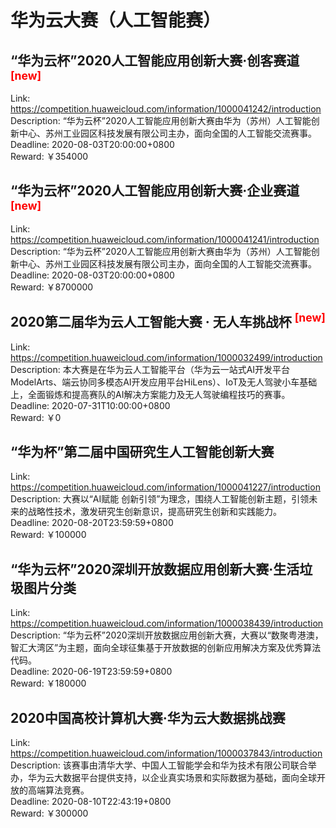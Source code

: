 # 华为云大赛（人工智能赛）



## “华为云杯”2020人工智能应用创新大赛·创客赛道 <sup style="color:red">[new]<sup>  

Link: https://competition.huaweicloud.com/information/1000041242/introduction  
Description: “华为云杯”2020人工智能应用创新大赛由华为（苏州）人工智能创新中心、苏州工业园区科技发展有限公司主办，面向全国的人工智能交流赛事。  
Deadline: 2020-08-03T20:00:00+0800  
Reward: ￥354000  


## “华为云杯”2020人工智能应用创新大赛·企业赛道 <sup style="color:red">[new]<sup>  

Link: https://competition.huaweicloud.com/information/1000041241/introduction  
Description: “华为云杯”2020人工智能应用创新大赛由华为（苏州）人工智能创新中心、苏州工业园区科技发展有限公司主办，面向全国的人工智能交流赛事。  
Deadline: 2020-08-03T20:00:00+0800  
Reward: ￥8700000  


## 2020第二届华为云人工智能大赛 · 无人车挑战杯 <sup style="color:red">[new]<sup>  

Link: https://competition.huaweicloud.com/information/1000032499/introduction  
Description: 本大赛是在华为云人工智能平台（华为云一站式AI开发平台ModelArts、端云协同多模态AI开发应用平台HiLens）、IoT及无人驾驶小车基础上，全面锻炼和提高赛队的AI解决方案能力及无人驾驶编程技巧的赛事。  
Deadline: 2020-07-31T10:00:00+0800  
Reward: ￥0  


## “华为杯”第二届中国研究生人工智能创新大赛

Link: https://competition.huaweicloud.com/information/1000041227/introduction  
Description: 大赛以“AI赋能 创新引领”为理念，围绕人工智能创新主题，引领未来的战略性技术，激发研究生创新意识，提高研究生创新和实践能力。  
Deadline: 2020-08-20T23:59:59+0800  
Reward: ￥100000  


## “华为云杯”2020深圳开放数据应用创新大赛·生活垃圾图片分类

Link: https://competition.huaweicloud.com/information/1000038439/introduction  
Description: “华为云杯”2020深圳开放数据应用创新大赛，大赛以“数聚粤港澳，智汇大湾区”为主题，面向全球征集基于开放数据的创新应用解决方案及优秀算法代码。  
Deadline: 2020-06-19T23:59:59+0800  
Reward: ￥180000  


## 2020中国高校计算机大赛·华为云大数据挑战赛

Link: https://competition.huaweicloud.com/information/1000037843/introduction  
Description: 该赛事由清华大学、中国人工智能学会和华为技术有限公司联合举办，华为云大数据平台提供支持，以企业真实场景和实际数据为基础，面向全球开放的高端算法竞赛。  
Deadline: 2020-08-10T22:43:19+0800  
Reward: ￥300000  

